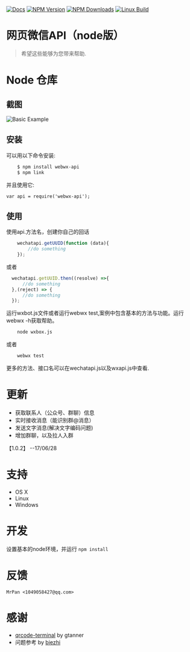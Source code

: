 [![Docs](https://img.shields.io/badge/Docs-English-blue.svg)](https://github.com/wslongchen/webwx-api/blob/master/Readme.md)
[![NPM Version][npm-image]][npm-url]
[![NPM Downloads][downloads-image]][downloads-url]
[![Linux Build][travis-img]][travis-url]
# 网页微信API（node版） 

> 希望这些能够为您带来帮助.

# Node 仓库

## 截图
![Basic Example][example-img]

## 安装

可以用以下命令安装:
```bash
    $ npm install webwx-api
    $ npm link
```
并且使用它:

    var api = require('webwx-api');

## 使用
使用api.方法名，创建你自己的回话
```js 
    wechatapi.getUUID(function (data){
        //do something
    });
```
或者
```js
  wechatapi.getUUID.then((resolve) =>{
      //do something
  },(reject) => {
      //do something
  });
```

运行wxbot.js文件或者运行webwx test,案例中包含基本的方法与功能。运行webwx -h获取帮助。
```bash
	node wxbox.js
```
或者
```bash
	webwx test
```
更多的方法、接口名可以在wechatapi.js以及wxapi.js中查看.

# 更新

- 获取联系人（公众号、群聊）信息
- 实时接收消息（能识别群@消息）
- 发送文字消息(解决文字编码问题)
- 增加群聊，以及拉人入群

【1.0.2】 --17/06/28

# 支持

- OS X
- Linux
- Windows

# 开发

设置基本的node环境，并运行 `npm install`


# 反馈

	MrPan <1049058427@qq.com>
	
# 感谢

- [qrcode-terminal] by gtanner 
- 问题参考 by [biezhi]


[qrcode-terminal]: https://github.com/gtanner/qrcode-terminal
[biezhi]: https://github.com/biezhi/wechat-robot
[example-img]: https://github.com/wslongchen/webwx-api/blob/master/screenshot.png
[readme-en]: https://github.com/wslongchen/webwx-api/blob/master/README.md
[npm-image]: https://img.shields.io/npm/v/webwx-api.svg
[npm-url]: https://npmjs.org/package/webwx-api
[downloads-image]: https://img.shields.io/npm/dm/webwx-api.svg
[downloads-url]: https://npmjs.org/package/webwx-api
[travis-img]: https://travis-ci.org/wslongchen/webwx-api.svg?branch=master
[travis-url]: https://travis-ci.org/wslongchen/webwx-api

